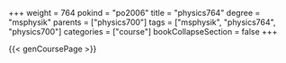 +++
weight = 764
pokind = "po2006"
title = "physics764"
degree = "msphysik"
parents = ["physics700"]
tags = ["msphysik", "physics764", "physics700"]
categories = ["course"]
bookCollapseSection = false
+++

{{< genCoursePage >}}
